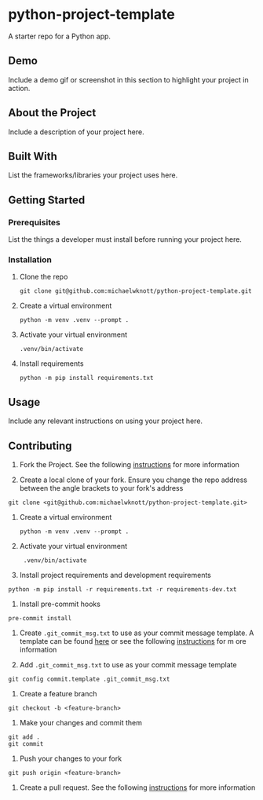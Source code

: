 # python-project-template
A starter repo for a Python app.

## Demo
Include a demo gif or screenshot in this section to highlight your project in action.

## About the Project
Include a description of your project here.

## Built With
List the frameworks/libraries your project uses here.

## Getting Started

### Prerequisites
List the things a developer must install before running your project here.

### Installation

1. Clone the repo
    ```
    git clone git@github.com:michaelwknott/python-project-template.git
    ```

2. Create a virtual environment
   ```
   python -m venv .venv --prompt .
   ```

3. Activate your virtual environment
   ```
   .venv/bin/activate
   ```

4. Install requirements
   ```
   python -m pip install requirements.txt
   ```

## Usage
Include any relevant instructions on using your project here.

## Contributing

1. Fork the Project. See the following [instructions](https://docs.github.com/en/github/getting-started-with-github/fork-a-repo) for more information

1. Create a local clone of your fork. Ensure you change the repo address between the angle brackets to your fork's address
```
git clone <git@github.com:michaelwknott/python-project-template.git>
```

1. Create a virtual environment
   ```
   python -m venv .venv --prompt .
   ```

1. Activate your virtual environment
   ```
    .venv/bin/activate
    ```

1. Install project requirements and development requirements
```
python -m pip install -r requirements.txt -r requirements-dev.txt
```

1. Install pre-commit hooks
```
pre-commit install
```

1. Create `.git_commit_msg.txt` to use as your commit message template. A template can be found [here](https://gist.github.com/michaelwknott/67ca1a2bbd815749f5fba7a983cd2b9c) or see the following [instructions](https://git-scm.com/book/en/v2/Customizing-Git-Git-Configuration) for m
ore information 

1. Add `.git_commit_msg.txt` to use as your commit message template
```
git config commit.template .git_commit_msg.txt
```

1. Create a feature branch
```
git checkout -b <feature-branch>
```

1. Make your changes and commit them
```
git add .
git commit
```

1. Push your changes to your fork
```
git push origin <feature-branch>
```

1. Create a pull request. See the following [instructions](https://docs.github.com/en/github/collaborating-with-issues-and-pull-requests/creating-a-pull-request) for more information
